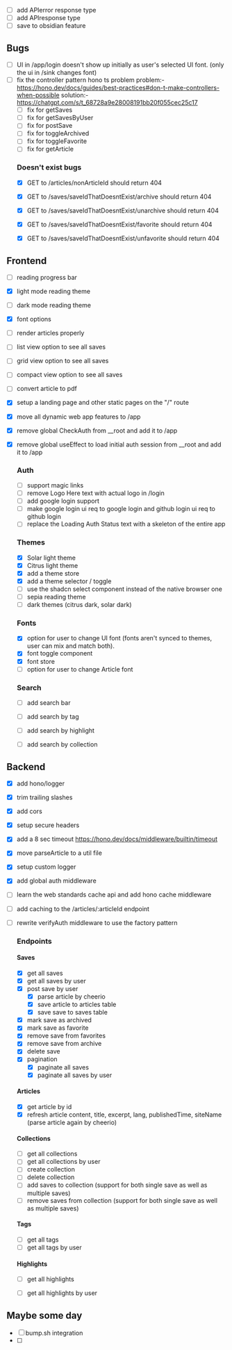 - [ ] add APIerror response type
- [ ] add APIresponse type
- [ ] save to obsidian feature

## Bugs
- [ ] UI in /app/login doesn't show up initially as user's selected UI font. (only the ui in /sink changes font)
- [ ] fix the controller pattern hono ts problem 
    problem:- https://hono.dev/docs/guides/best-practices#don-t-make-controllers-when-possible
    solution:- https://chatgpt.com/s/t_68728a9e28008191bb20f055cec25c17
    - [ ] fix for getSaves
    - [ ] fix for getSavesByUser
    - [ ] fix for postSave
    - [ ] fix for toggleArchived
    - [ ] fix for toggleFavorite
    - [ ] fix for getArticle

    ### Doesn't exist bugs
    - [x] GET to /articles/nonArticleId should return 404
    - [x] GET to /saves/saveIdThatDoesntExist/archive should return 404
    - [x] GET to /saves/saveIdThatDoesntExist/unarchive should return 404
    - [x] GET to /saves/saveIdThatDoesntExist/favorite should return 404
    - [x] GET to /saves/saveIdThatDoesntExist/unfavorite should return 404



## Frontend 
- [ ] reading progress bar
- [x] light mode reading theme
- [ ] dark mode reading theme
- [x] font options
- [ ] render articles properly
- [ ] list view option to see all saves
- [ ] grid view option to see all saves
- [ ] compact view option to see all saves
- [ ] convert article to pdf
- [x] setup a landing page and other static pages on the "/" route
- [x] move all dynamic web app features to /app
- [x] remove global CheckAuth from __root and add it to /app
- [x] remove global useEffect to load initial auth session from __root and add it to /app

    ### Auth
    - [ ] support magic links
    - [ ] remove Logo Here text with actual logo in /login
    - [ ] add google login support
    - [ ] make google login ui req to google login and github login ui req to github login
    - [ ] replace the Loading Auth Status text with a skeleton of the entire app

    ### Themes
    - [x] Solar light theme
    - [x] Citrus light theme
    - [x] add a theme store
    - [x] add a theme selector / toggle
    - [ ] use the shadcn select component instead of the native browser one
    - [ ] sepia reading theme
    - [ ] dark themes (citrus dark, solar dark)

    ### Fonts
    - [x] option for user to change UI font (fonts aren't synced to themes, user can mix and match both).
    - [x] font toggle component
    - [x] font store
    - [ ] option for user to change Article font

    ### Search 
    - [ ] add search bar
    - [ ] add search by tag
    - [ ] add search by highlight
    - [ ] add search by collection


## Backend 
- [x] add hono/logger
- [x] trim trailing slashes
- [x] add cors
- [x] setup secure headers
- [x] add a 8 sec timeout https://hono.dev/docs/middleware/builtin/timeout 
- [x] move parseArticle to a util file
- [x] setup custom logger
- [x] add global auth middleware
- [ ] learn the web standards cache api and add hono cache middleware 
- [ ] add caching to the /articles/:articleId endpoint
- [ ] rewrite verifyAuth middleware to use the factory pattern

    ### Endpoints
    #### Saves
    - [x] get all saves
    - [x] get all saves by user
    - [x] post save by user
        - [x] parse article by cheerio
        - [x] save article to articles table
        - [x] save save to saves table
    - [x] mark save as archived
    - [x] mark save as favorite
    - [x] remove save from favorites
    - [x] remove save from archive
    - [x] delete save
    - [x] pagination
        - [x] paginate all saves
        - [x] paginate all saves by user

    #### Articles
    - [x] get article by id
    - [x] refresh article content, title, excerpt, lang, publishedTime, siteName (parse article again by cheerio)

    #### Collections
    - [ ] get all collections
    - [ ] get all collections by user
    - [ ] create collection
    - [ ] delete collection
    - [ ] add saves to collection (support for both single save as well as multiple saves)
    - [ ] remove saves from collection (support for both single save as well as multiple saves)

    #### Tags
    - [ ] get all tags
    - [ ] get all tags by user

    #### Highlights
    - [ ] get all highlights
    - [ ] get all highlights by user


## Maybe some day
- [ ] bump.sh integration
- [ ] 